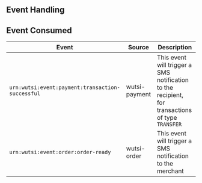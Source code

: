 ## Event Handling

## Event Consumed

| Event                                            | Source        | Description                                                                                      |
|--------------------------------------------------|---------------|--------------------------------------------------------------------------------------------------|
| `urn:wutsi:event:payment:transaction-successful` | wutsi-payment | This event will trigger a SMS notification to the recipient, for transactions of type `TRANSFER` |
| `urn:wutsi:event:order:order-ready`              | wutsi-order   | This event will trigger a SMS notification to the merchant                                       |
